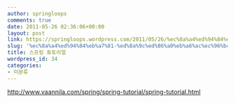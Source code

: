 ```yaml
---
author: springloops
comments: true
date: 2011-05-26 02:36:06+00:00
layout: post
link: https://springloops.wordpress.com/2011/05/26/%ec%8a%a4%ed%94%84%eb%a7%81-%ed%8a%9c%ed%86%a0%eb%a6%ac%ec%96%bc/
slug: '%ec%8a%a4%ed%94%84%eb%a7%81-%ed%8a%9c%ed%86%a0%eb%a6%ac%ec%96%bc'
title: 스프링 튜토리얼
wordpress_id: 34
categories:
- 미분류
---
```


http://www.vaannila.com/spring/spring-tutorial/spring-tutorial.html 
